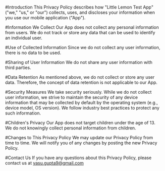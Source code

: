#Introduction
This Privacy Policy describes how "Little Lemon Test App" ("we," "us," or "our") collects, uses, and discloses your information when you use our mobile application ("App").

#Information We Collect
Our App does not collect any personal information from users. We do not track or store any data that can be used to identify an individual user.

#Use of Collected Information
Since we do not collect any user information, there is no data to be used.

#Sharing of User Information
We do not share any user information with third parties.

#Data Retention
As mentioned above, we do not collect or store any user data. Therefore, the concept of data retention is not applicable to our App.

#Security Measures
We take security seriously. While we do not collect user information, we strive to maintain the security of any device information that may be collected by default by the operating system (e.g., device model, OS version). We follow industry best practices to protect any such information.

#Children's Privacy
Our App does not target children under the age of 13. We do not knowingly collect personal information from children.

#Changes to This Privacy Policy
We may update our Privacy Policy from time to time. We will notify you of any changes by posting the new Privacy Policy.

#Contact Us
If you have any questions about this Privacy Policy, please contact us at vasu.gupta9@gmail.com
